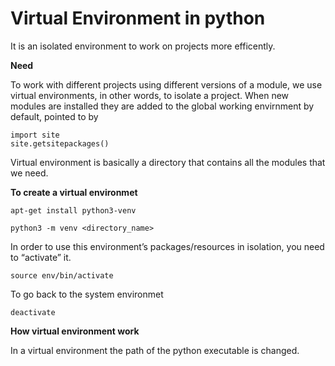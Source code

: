 # Virtual Environment in python

It is an isolated environment to work on projects more efficently.

**Need**

To work with different projects using different versions of a module, we use virtual environments, in other words, to isolate a project. When new modules are installed they are added to the global working envirnment by default, pointed to by 
```
import site
site.getsitepackages()
```
Virtual environment is basically a directory that contains all the modules that we need.

**To create a virtual environmet**
```
apt-get install python3-venv 

python3 -m venv <directory_name>
```
In order to use this environment’s packages/resources in isolation, you need to “activate” it.
```
source env/bin/activate
```
To go back to the system environmet
```
deactivate
```
**How virtual environment work**

In a virtual environment the path of the python executable is changed. 
